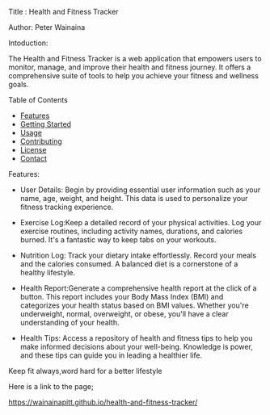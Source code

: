 Title : Health and Fitness Tracker


Author: Peter Wainaina

Intoduction:

The Health and Fitness Tracker is a web application that empowers users to monitor, manage, and improve their health and fitness journey. It offers a comprehensive suite of tools to help you achieve your fitness and wellness goals.

Table of Contents

- [Features](#features)
- [Getting Started](#getting-started)
- [Usage](#usage)
- [Contributing](#contributing)
- [License](#license)
- [Contact](#contact)

Features:

- User Details: Begin by providing essential user information such as your name, age, weight, and height. This data is used to personalize your fitness tracking experience.

- Exercise Log:Keep a detailed record of your physical activities. Log your exercise routines, including activity names, durations, and calories burned. It's a fantastic way to keep tabs on your workouts.

- Nutrition Log: Track your dietary intake effortlessly. Record your meals and the calories consumed. A balanced diet is a cornerstone of a healthy lifestyle.

- Health Report:Generate a comprehensive health report at the click of a button. This report includes your Body Mass Index (BMI) and categorizes your health status based on BMI values. Whether you're underweight, normal, overweight, or obese, you'll have a clear understanding of your health.

- Health Tips: Access a repository of health and fitness tips to help you make informed decisions about your well-being. Knowledge is power, and these tips can guide you in leading a healthier life.

Keep fit always,word hard for a better lifestyle

Here is a link to the page;

https://wainainapitt.github.io/health-and-fitness-tracker/




   

